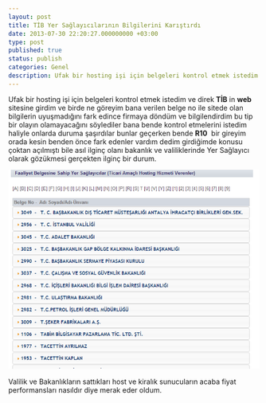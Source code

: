 ```yaml
---
layout: post
title: TİB Yer Sağlayıcılarının Bilgilerini Karıştırdı
date: 2013-07-30 22:20:27.000000000 +03:00
type: post
published: true
status: publish
categories: Genel
description: Ufak bir hosting işi için belgeleri kontrol etmek istedim ve direk TİB in web sitesine girdim ve birde ne göreyim bana verilen belge
---
```


Ufak bir hosting işi için belgeleri kontrol etmek istedim ve direk **TİB** in **web** sitesine girdim ve birde ne göreyim bana verilen belge no ile sitede olan bilgilerin uyuşmadığını fark edince firmaya döndüm ve bilgilendirdim bu tip bir olayın olamayacağını söylediler bana bende kontrol etmelerini istedim haliyle onlarda duruma şaşırdılar bunlar geçerken bende **R10** &nbsp;bir gireyim orada kesin benden önce fark edenler vardım dedim girdiğimde konusu çoktan açılmıştı bile asıl ilginç olanı bakanlık ve valiliklerinde Yer Sağlayıcı olarak gözükmesi gerçekten ilginç bir durum.

![ss (2013-07-30 at 10.13.35)](/assets/ss-2013-07-30-at-10.13.351.png)

Valilik ve Bakanlıkların sattıkları host ve kiralık sunucuların acaba fiyat performansları nasıldır diye merak eder oldum.
